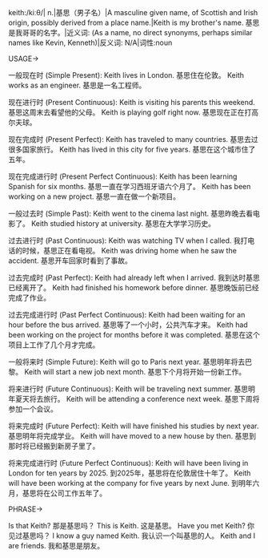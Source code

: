 keith:/kiːθ/| n.|基思（男子名）|A masculine given name, of Scottish and Irish origin, possibly derived from a place name.|Keith is my brother's name. 基思是我哥哥的名字。|近义词: (As a name, no direct synonyms, perhaps similar names like Kevin, Kenneth)|反义词: N/A|词性:noun

USAGE->

一般现在时 (Simple Present):
Keith lives in London. 基思住在伦敦。
Keith works as an engineer. 基思是一名工程师。

现在进行时 (Present Continuous):
Keith is visiting his parents this weekend. 基思这周末去看望他的父母。
Keith is playing golf right now. 基思现在正在打高尔夫球。

现在完成时 (Present Perfect):
Keith has traveled to many countries. 基思去过很多国家旅行。
Keith has lived in this city for five years. 基思在这个城市住了五年。

现在完成进行时 (Present Perfect Continuous):
Keith has been learning Spanish for six months. 基思一直在学习西班牙语六个月了。
Keith has been working on a new project. 基思一直在做一个新项目。

一般过去时 (Simple Past):
Keith went to the cinema last night. 基思昨晚去看电影了。
Keith studied history at university. 基思在大学学习历史。

过去进行时 (Past Continuous):
Keith was watching TV when I called. 我打电话的时候，基思正在看电视。
Keith was driving home when he saw the accident. 基思开车回家时看到了事故。

过去完成时 (Past Perfect):
Keith had already left when I arrived. 我到达时基思已经离开了。
Keith had finished his homework before dinner. 基思晚饭前已经完成了作业。

过去完成进行时 (Past Perfect Continuous):
Keith had been waiting for an hour before the bus arrived. 基思等了一个小时，公共汽车才来。
Keith had been working on the project for months before it was completed. 基思在这个项目上工作了几个月才完成。

一般将来时 (Simple Future):
Keith will go to Paris next year. 基思明年将去巴黎。
Keith will start a new job next month. 基思下个月将开始一份新工作。

将来进行时 (Future Continuous):
Keith will be traveling next summer. 基思明年夏天将去旅行。
Keith will be attending a conference next week. 基思下周将参加一个会议。

将来完成时 (Future Perfect):
Keith will have finished his studies by next year. 基思明年将完成学业。
Keith will have moved to a new house by then. 基思到那时将已经搬到新房子里了。

将来完成进行时 (Future Perfect Continuous):
Keith will have been living in London for ten years by 2025. 到2025年，基思将在伦敦居住十年了。
Keith will have been working at the company for five years by next June. 到明年六月，基思将在公司工作五年了。


PHRASE->

Is that Keith? 那是基思吗？
This is Keith. 这是基思。
Have you met Keith? 你见过基思吗？
I know a guy named Keith. 我认识一个叫基思的人。
Keith and I are friends. 我和基思是朋友。
